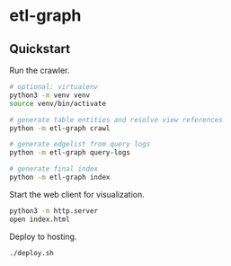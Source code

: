 # etl-graph

## Quickstart

Run the crawler.

```bash
# optional: virtualenv
python3 -m venv venv
source venv/bin/activate

# generate table entities and resolve view references
python -m etl-graph crawl

# generate edgelist from query logs
python -m etl-graph query-logs

# generate final index
python -m etl-graph index
```

Start the web client for visualization.

```bash
python3 -m http.server
open index.html
```

Deploy to hosting.

```bash
./deploy.sh
```
